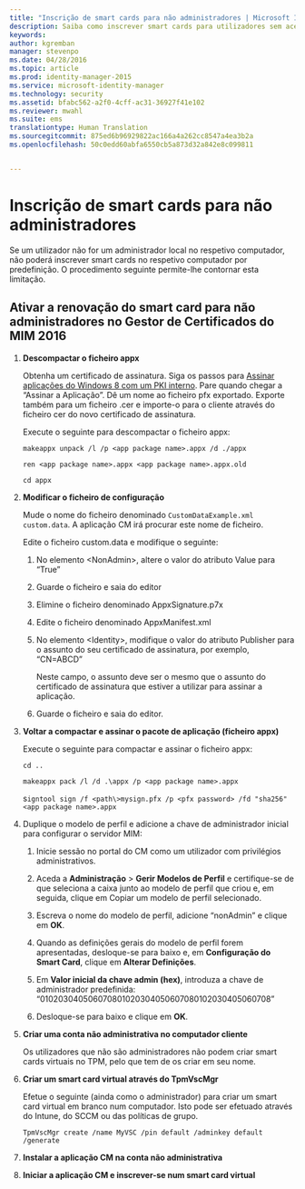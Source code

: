 ```yaml
---
title: "Inscrição de smart cards para não administradores | Microsoft Identity Manager"
description: Saiba como inscrever smart cards para utilizadores sem acesso de administrador aos respetivos computadores para que possam utilizar o Gestor de Certificados.
keywords: 
author: kgremban
manager: stevenpo
ms.date: 04/28/2016
ms.topic: article
ms.prod: identity-manager-2015
ms.service: microsoft-identity-manager
ms.technology: security
ms.assetid: bfabc562-a2f0-4cff-ac31-36927f41e102
ms.reviewer: mwahl
ms.suite: ems
translationtype: Human Translation
ms.sourcegitcommit: 875ed6b96929822ac166a4a262cc8547a4ea3b2a
ms.openlocfilehash: 50c0edd60abfa6550cb5a873d32a842e8c099811


---
```


# Inscrição de smart cards para não administradores
Se um utilizador não for um administrador local no respetivo computador, não poderá inscrever smart cards no respetivo computador por predefinição. O procedimento seguinte permite-lhe contornar esta limitação.

## Ativar a renovação do smart card para não administradores no Gestor de Certificados do MIM 2016

1.  **Descompactar o ficheiro appx**

    Obtenha um certificado de assinatura. Siga os passos para [Assinar aplicações do Windows 8 com um PKI interno](http://blogs.technet.com/b/deploymentguys/archive/2013/06/14/signing-windows-8-applications-using-an-internal-pki.aspx). Pare quando chegar a “Assinar a Aplicação”. Dê um nome ao ficheiro pfx exportado. Exporte também para um ficheiro .cer e importe-o para o cliente através do ficheiro cer do novo certificado de assinatura.

    Execute o seguinte para descompactar o ficheiro appx:

    `makeappx unpack /l /p <app package name>.appx /d ./appx`

    `ren <app package name>.appx <app package name>.appx.old`

    `cd appx`

2.  **Modificar o ficheiro de configuração**

    Mude o nome do ficheiro denominado `CustomDataExample.xml custom.data`. A aplicação CM irá procurar este nome de ficheiro.

    Edite o ficheiro custom.data e modifique o seguinte:

    1.  No elemento &lt;NonAdmin&gt;, altere o valor do atributo Value para “True”

    2.  Guarde o ficheiro e saia do editor

    3.  Elimine o ficheiro denominado AppxSignature.p7x

    4.  Edite o ficheiro denominado AppxManifest.xml

    5.  No elemento &lt;Identity&gt;, modifique o valor do atributo Publisher para o assunto do seu certificado de assinatura, por exemplo, “CN=ABCD”

        Neste campo, o assunto deve ser o mesmo que o assunto do certificado de assinatura que estiver a utilizar para assinar a aplicação.

    6.  Guarde o ficheiro e saia do editor.

3.  **Voltar a compactar e assinar o pacote de aplicação (ficheiro appx)**

    Execute o seguinte para compactar e assinar o ficheiro appx:

    `cd ..`

    `makeappx pack /l /d .\appx /p <app package name>.appx`

    s`igntool sign /f <path\>mysign.pfx /p <pfx password> /fd "sha256" <app package name>.appx`

4.  Duplique o modelo de perfil e adicione a chave de administrador inicial para configurar o servidor MIM:

    1.  Inicie sessão no portal do CM como um utilizador com privilégios administrativos.

    2.  Aceda a **Administração** &gt; **Gerir Modelos de Perfil** e certifique-se de que seleciona a caixa junto ao modelo de perfil que criou e, em seguida, clique em Copiar um modelo de perfil selecionado.

    3.  Escreva o nome do modelo de perfil, adicione “nonAdmin” e clique em **OK**.

    4.  Quando as definições gerais do modelo de perfil forem apresentadas, desloque-se para baixo e, em **Configuração do Smart Card**, clique em **Alterar Definições**.

    5.  Em **Valor inicial da chave admin (hex)**, introduza a chave de administrador predefinida: “010203040506070801020304050607080102030405060708”

    6.  Desloque-se para baixo e clique em **OK**.

5.  **Criar uma conta não administrativa no computador cliente**

    Os utilizadores que não são administradores não podem criar smart cards virtuais no TPM, pelo que tem de os criar em seu nome.

6.  **Criar um smart card virtual através do TpmVscMgr**

    Efetue o seguinte (ainda como o administrador) para criar um smart card virtual em branco num computador. Isto pode ser efetuado através do Intune, do SCCM ou das políticas de grupo.

    `TpmVscMgr create /name MyVSC /pin default /adminkey default /generate`

7.  **Instalar a aplicação CM na conta não administrativa**

8.  **Iniciar a aplicação CM e inscrever-se num smart card virtual**



<!--HONumber=Jun16_HO4-->


